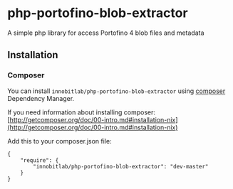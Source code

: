 php-portofino-blob-extractor
============================
A simple php library for access Portofino 4 blob files and metadata

## Installation ##

### Composer ###

You can install `innobitlab/php-portofino-blob-extractor` using [composer](http://getcomposer.org/) Dependency Manager.

If you need information about installing composer: [http://getcomposer.org/doc/00-intro.md#installation-nix](http://getcomposer.org/doc/00-intro.md#installation-nix)

Add this to your composer.json file:

	{
    	"require": {
        	"innobitlab/php-portofino-blob-extractor": "dev-master"
    	}
	}


